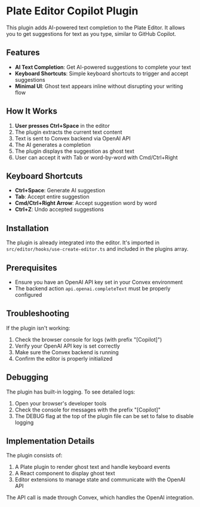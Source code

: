 # Plate Editor Copilot Plugin

This plugin adds AI-powered text completion to the Plate Editor. It allows you to get suggestions for text as you type, similar to GitHub Copilot.

## Features

- **AI Text Completion**: Get AI-powered suggestions to complete your text
- **Keyboard Shortcuts**: Simple keyboard shortcuts to trigger and accept suggestions
- **Minimal UI**: Ghost text appears inline without disrupting your writing flow

## How It Works

1. **User presses Ctrl+Space** in the editor
2. The plugin extracts the current text content
3. Text is sent to Convex backend via OpenAI API
4. The AI generates a completion
5. The plugin displays the suggestion as ghost text
6. User can accept it with Tab or word-by-word with Cmd/Ctrl+Right

## Keyboard Shortcuts

- **Ctrl+Space**: Generate AI suggestion
- **Tab**: Accept entire suggestion
- **Cmd/Ctrl+Right Arrow**: Accept suggestion word by word
- **Ctrl+Z**: Undo accepted suggestions

## Installation

The plugin is already integrated into the editor. It's imported in `src/editor/hooks/use-create-editor.ts` and included in the plugins array.

## Prerequisites

- Ensure you have an OpenAI API key set in your Convex environment
- The backend action `api.openai.completeText` must be properly configured

## Troubleshooting

If the plugin isn't working:

1. Check the browser console for logs (with prefix "[Copilot]")
2. Verify your OpenAI API key is set correctly
3. Make sure the Convex backend is running
4. Confirm the editor is properly initialized

## Debugging

The plugin has built-in logging. To see detailed logs:

1. Open your browser's developer tools
2. Check the console for messages with the prefix "[Copilot]"
3. The DEBUG flag at the top of the plugin file can be set to false to disable logging

## Implementation Details

The plugin consists of:

1. A Plate plugin to render ghost text and handle keyboard events
2. A React component to display ghost text
3. Editor extensions to manage state and communicate with the OpenAI API

The API call is made through Convex, which handles the OpenAI integration. 